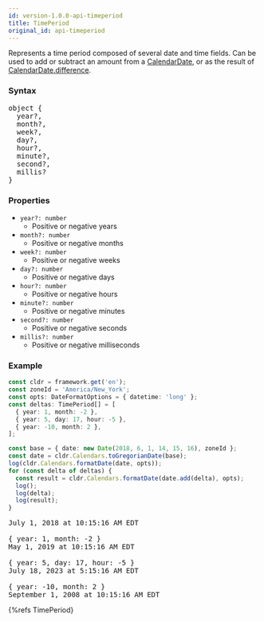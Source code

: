 ```yaml
---
id: version-1.0.0-api-timeperiod
title: TimePeriod
original_id: api-timeperiod
---
```


Represents a time period composed of several date and time fields. Can be used to add or subtract an amount from a [CalendarDate](api-calendardate.html), or as the result of [CalendarDate.difference](api-calendardate.html#difference).

### Syntax

<pre class="syntax">
object {
  year?,
  month?,
  week?,
  day?,
  hour?,
  minute?,
  second?,
  millis?
}
</pre>

### Properties

  - <code class="def">year?: <span>number</span></code>
    - Positive or negative years
  - <code class="def">month?: <span>number</span></code>
    - Positive or negative months
  - <code class="def">week?: <span>number</span></code>
    - Positive or negative weeks
  - <code class="def">day?: <span>number</span></code>
    - Positive or negative days
  - <code class="def">hour?: <span>number</span></code>
    - Positive or negative hours
  - <code class="def">minute?: <span>number</span></code>
    - Positive or negative minutes
  - <code class="def">second?: <span>number</span></code>
    - Positive or negative seconds
  - <code class="def">millis?: <span>number</span></code>
    - Positive or negative milliseconds

### Example

```typescript
const cldr = framework.get('en');
const zoneId = 'America/New_York';
const opts: DateFormatOptions = { datetime: 'long' };
const deltas: TimePeriod[] = [
  { year: 1, month: -2 },
  { year: 5, day: 17, hour: -5 },
  { year: -10, month: 2 },
];

const base = { date: new Date(2018, 6, 1, 14, 15, 16), zoneId };
const date = cldr.Calendars.toGregorianDate(base);
log(cldr.Calendars.formatDate(date, opts));
for (const delta of deltas) {
  const result = cldr.Calendars.formatDate(date.add(delta), opts);
  log();
  log(delta);
  log(result);
}
```
<pre class="output">
July 1, 2018 at 10:15:16 AM EDT
&nbsp;
{ year: 1, month: -2 }
May 1, 2019 at 10:15:16 AM EDT
&nbsp;
{ year: 5, day: 17, hour: -5 }
July 18, 2023 at 5:15:16 AM EDT
&nbsp;
{ year: -10, month: 2 }
September 1, 2008 at 10:15:16 AM EDT
</pre>


{%refs TimePeriod}
